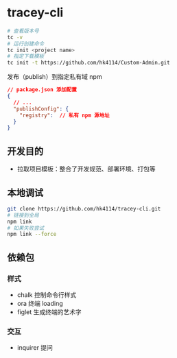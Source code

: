 # tracey-cli
```sh
# 查看版本号
tc -v 
# 运行创建命令
tc init <project name>
# 指定下载模板
tc init -t https://github.com/hk4114/Custom-Admin.git
```

发布（publish）到指定私有域 npm

```json
// package.json 添加配置
{
  // ...
  "publishConfig": {
    "registry":  // 私有 npm 源地址
  }
}
```

## 开发目的
- 拉取项目模板：整合了开发规范、部署环境、打包等


## 本地调试
```sh
git clone https://github.com/hk4114/tracey-cli.git
# 链接到全局
npm link
# 如果失败尝试 
npm link --force
```

## 依赖包

### 样式
- chalk 控制命令行样式
- ora 终端 loading
- figlet 生成终端的艺术字

### 交互
- inquirer 提问